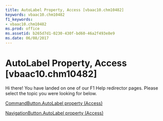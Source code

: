 ```yaml
---
title: AutoLabel Property, Access [vbaac10.chm10482]
keywords: vbaac10.chm10482
f1_keywords:
- vbaac10.chm10482
ms.prod: office
ms.assetid: b265d7d1-0230-430f-bd60-46a2f493e8e9
ms.date: 06/08/2017
---
```



# AutoLabel Property, Access [vbaac10.chm10482]

Hi there! You have landed on one of our F1 Help redirector pages. Please select the topic you were looking for below.

[CommandButton.AutoLabel property (Access)](http://msdn.microsoft.com/library/f71bdc7f-9703-eeaa-70a8-70b6ddb72f85%28Office.15%29.aspx)

[NavigationButton.AutoLabel property (Access)](http://msdn.microsoft.com/library/addd9533-d975-1b85-e941-c560188f0d8a%28Office.15%29.aspx)



